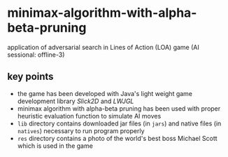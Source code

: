 # minimax-algorithm-with-alpha-beta-pruning  
application of adversarial search in Lines of Action (LOA) game (AI sessional: offline-3)  
## key points
- the game has been developed with Java's light weight game development library *Slick2D* and *LWJGL*
- minimax algorithm with alpha-beta pruning has been used with proper heuristic evaluation function to simulate AI moves
- ```lib``` directory contains downloaded jar files (in ```jars```) and native files (in ```natives```) necessary to run program properly
- ```res``` directory contains a photo of the world's best boss Michael Scott which is used in the game
